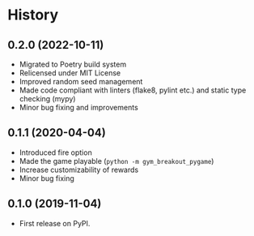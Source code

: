# History

## 0.2.0 (2022-10-11)

* Migrated to Poetry build system
* Relicensed under MIT License
* Improved random seed management 
* Made code compliant with linters (flake8, pylint etc.) and static type checking (mypy)
* Minor bug fixing and improvements

## 0.1.1 (2020-04-04)

* Introduced fire option
* Made the game playable (`python -m gym_breakout_pygame`)
* Increase customizability of rewards
* Minor bug fixing

## 0.1.0 (2019-11-04)

* First release on PyPI.

